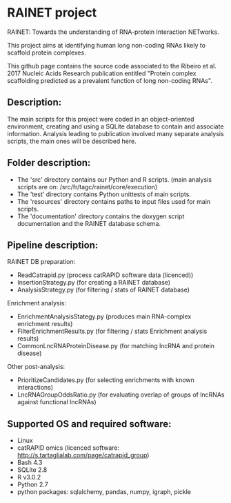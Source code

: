 # RAINET project

RAINET: Towards the understanding of RNA-protein Interaction NETworks.

This project aims at identifying human long non-coding RNAs likely to scaffold protein complexes.

This github page contains the source code associated to the Ribeiro et al. 2017 Nucleic Acids Research publication entitled "Protein complex scaffolding predicted as a prevalent function of long non-coding RNAs".


## Description:

The main scripts for this project were coded in an object-oriented environment, creating and using a SQLite database to contain and associate information. Analysis leading to publication involved many separate analysis scripts, the main ones will be described here.

## Folder description:

- The 'src' directory contains our Python and R scripts. (main analysis scripts are on: /src/fr/tagc/rainet/core/execution)
- The 'test' directory contains Python unittests of main scripts.
- The 'resources' directory contains paths to input files used for main scripts.
- The 'documentation' directory contains the doxygen script documentation and the RAINET database schema.

## Pipeline description:

RAINET DB preparation:
- ReadCatrapid.py (process catRAPID software data (licenced))
- InsertionStrategy.py (for creating a RAINET database)
- AnalysisStrategy.py (for filtering / stats of RAINET database)
 
Enrichment analysis:
- EnrichmentAnalysisStategy.py (produces main RNA-complex enrichment results)
- FilterEnrichmentResults.py (for filtering / stats Enrichment analysis results)
- CommonLncRNAProteinDisease.py (for matching lncRNA and protein disease)

Other post-analysis:
- PrioritizeCandidates.py (for selecting enrichments with known interactions)
- LncRNAGroupOddsRatio.py (for evaluating overlap of groups of lncRNAs against functional lncRNAs)

## Supported OS and required software:

- Linux
- catRAPID omics (licenced software: http://s.tartaglialab.com/page/catrapid_group)
- Bash 4.3
- SQLite 2.8
- R v3.0.2
- Python 2.7
- python packages: sqlalchemy, pandas, numpy, igraph, pickle

